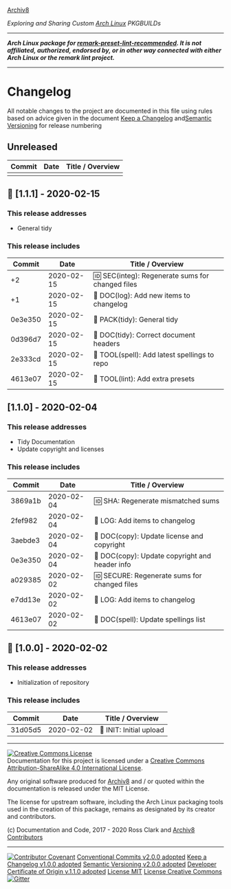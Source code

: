 [Archiv8](https://archiv8.github.io/)

_Exploring and Sharing Custom [Arch Linux](https://www.archlinux.org/) PKGBUILDs_

---

**_Arch Linux package for [remark-preset-lint-recommended](https://github.com/remarkjs/remark-lint/tree/master/packages/remark-preset-lint-recommended).  It is not affiliated, authorized, endorsed by, or in other way connected with either Arch Linux or the remark lint project._**

---

# Changelog

All notable changes to the project are documented in this file using rules based on advice given in the document [Keep a Changelog](https://keepachangelog.com/en/1.0.0/) and[Semantic Versioning](https://semver.org/spec/v2.0.0.html) for release numbering

## Unreleased

| Commit  | Date       | Title / Overview                                      |
| ------- | ---------- | ----------------------------------------------------- |
|         |            |                                                       |

## :shower: [1.1.1] - 2020-02-15

### This release addresses

- General tidy

### This release includes

| Commit  | Date       | Title / Overview                                      |
| ------- | ---------- | ----------------------------------------------------- |
|      +2 | 2020-02-15 | :id: SEC(integ): Regenerate sums for changed files    |
|      +1 | 2020-02-15 | :date: DOC(log): Add new items to changelog           |
| 0e3e350 | 2020-02-15 | :gift: PACK(tidy): General tidy                       |
| 0d396d7 | 2020-02-15 | :shower: DOC(tidy): Correct document headers          |
| 2e333cd | 2020-02-15 | :school: TOOL(spell): Add latest spellings to repo    |
| 4613e07 | 2020-02-15 | :wrench: TOOL(lint): Add extra presets                |

## [1.1.0] - 2020-02-04

### This release addresses

- Tidy Documentation
- Update copyright and licenses

### This release includes

| Commit  | Date       | Title / Overview                                      |
| ------- | ---------- | ----------------------------------------------------- |
| 3869a1b | 2020-02-04 | :id: SHA: Regenerate mismatched sums                  |
| 2fef982 | 2020-02-04 | :date: LOG: Add items to changelog                    |
| 3aebde3 | 2020-02-04 | :cop: DOC(copy): Update license and copyright         |
| 0e3e350 | 2020-02-04 | :cop: DOC(copy): Update copyright and header info     |
| a029385 | 2020-02-02 | :id: SECURE: Regenerate sums for changed files        |
| e7dd13e | 2020-02-02 | :date: LOG: Add items to changelog                    |
| 4613e07 | 2020-02-02 | :pencil: DOC(spell): Update spellings list            |

## :tada: [1.0.0] - 2020-02-02

### This release addresses

- Initialization of repository

### This release includes

| Commit  | Date       | Title / Overview                                      |
| ------- | ---------- | ----------------------------------------------------- |
| 31d05d5 | 2020-02-02 | :tada: INIT: Initial upload                           |

---

<a rel="license" href="http://creativecommons.org/licenses/by-sa/4.0/"><img alt="Creative Commons License" style="border-width:0" src="https://i.creativecommons.org/l/by-sa/4.0/88x31.png" /></a><br />Documentation for this project is licensed under a <a rel="license" href="http://creativecommons.org/licenses/by-sa/4.0/">Creative Commons Attribution-ShareAlike 4.0 International License</a>.

Any original software produced for [Archiv8](https://archiv8.github.io/) and / or quoted within the documentation is released under the MIT License.

The license for upstream software, including the Arch Linux packaging tools used in the creation of this package, remains as designated by its creator and contributors.

(c) Documentation and Code, 2017 - 2020 Ross Clark and [Archiv8 Contributors](https://github.com/Archiv8/nodejs-remark-preset-lint-recommended/people)

---

[![Contributor Covenant](https://img.shields.io/badge/Contributor%20Covenant-v2.0.0%20adopted-ff69b4.svg)](CODE-OF-CONDUCT.md)
[Conventional Commits v2.0.0 adopted](https://www.conventionalcommits.org)
[Keep a Changelog v1.0.0 adopted](https://keepachangelog.com)
[Semantic Versioning v2.0.0 adopted](https://semver.org)
[Developer Certificate of Origin v.1.1.0 adopted](https://developercertificate.org)
[License MIT](https://opensource.org/licenses/MIT)
[License Creative Commons](https://creativecommons.org)
[![Gitter](https://badges.gitter.im/Archiv8/community.svg)](https://gitter.im/Archiv8/community?utm_source=badge&utm_medium=badge&utm_campaign=pr-badge)
